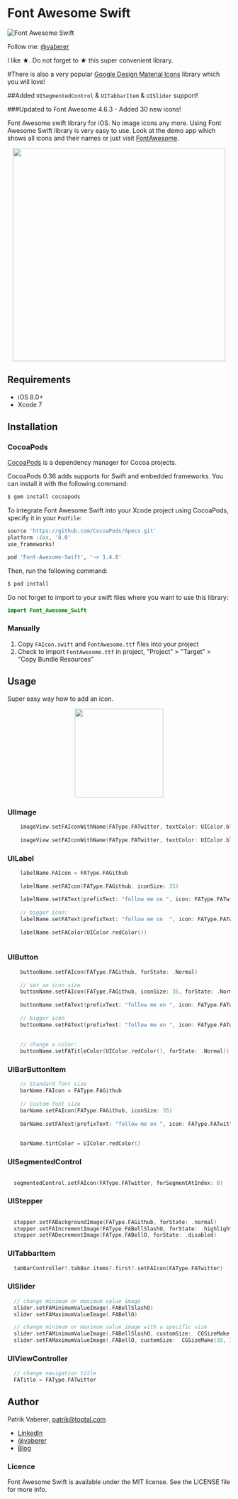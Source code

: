 # Font Awesome Swift
![Font Awesome Swift](https://github.com/Vaberer/Font-Awesome-Swift/blob/master/resources/opensource_matters.png)

Follow me: [@vaberer](https://twitter.com/vaberer)

I like &#9733;. Do not forget to &#9733; this super convenient library.

#There is also a very popular [Google Design Material Icons](https://github.com/Vaberer/Google-Material-Design-Icons-Swift) library which you will love!


##Added ```UISegmentedControl``` & ```UITabbarItem``` & ```UISlider``` support!


###Updated to Font Awesome 4.6.3 - Added 30 new icons!


Font Awesome swift library for iOS. No image icons any more. Using Font Awesome Swift library is very easy to use. Look at the demo app which shows all icons and their names or just visit [FontAwesome](http://fortawesome.github.io/Font-Awesome/icons/).


<p align="center">
  <img height="480" src="https://github.com/Vaberer/Font-Awesome-Swift/blob/master/resources/image1.png"/>
</p>

## Requirements

- iOS 8.0+ 
- Xcode 7

## Installation

### CocoaPods

[CocoaPods](http://cocoapods.org) is a dependency manager for Cocoa projects.

CocoaPods 0.36 adds supports for Swift and embedded frameworks. You can install it with the following command:

```bash
$ gem install cocoapods
```

To integrate Font Awesome Swift into your Xcode project using CocoaPods, specify it in your `Podfile`:

```ruby
source 'https://github.com/CocoaPods/Specs.git'
platform :ios, '8.0'
use_frameworks!

pod 'Font-Awesome-Swift', '~> 1.4.8'
```

Then, run the following command:

```bash
$ pod install
```
Do not forget to import to your swift files where you want to use this library:
```swift
import Font_Awesome_Swift
```

### Manually

1. Copy `FAIcon.swift` and `FontAwesome.ttf` files into your project
2. Check to import `FontAwesome.ttf` in project, "Project" > "Target" > "Copy Bundle Resources"


## Usage

Super easy way how to add an icon.
<p align="center">
  <img height="200" src="https://github.com/Vaberer/Font-Awesome-Swift/blob/master/resources/helper.png"/>
</p>


### UIImage
```Swift
    imageView.setFAIconWithName(FAType.FATwitter, textColor: UIColor.blueColor(), backgroundColor: UIColor.grayColor())
    
    imageView.setFAIconWithName(FAType.FATwitter, textColor: UIColor.blueColor())
```



### UILabel
```Swift
    labelName.FAIcon = FAType.FAGithub
    
    labelName.setFAIcon(FAType.FAGithub, iconSize: 35)
    
    labelName.setFAText(prefixText: "follow me on ", icon: FAType.FATwitter, postfixText: ". Thanks!", size: 25)
    
    // bigger icon: 
    labelName.setFAText(prefixText: "follow me on  ", icon: FAType.FATwitter, postfixText: ". Thanks!", size: 25, iconSize: 30)
    
    labelName.setFAColor(UIColor.redColor())
        
```

### UIButton
```Swift
    buttonName.setFAIcon(FAType.FAGithub, forState: .Normal)
    
    // set an icon size
    buttonName.setFAIcon(FAType.FAGithub, iconSize: 35, forState: .Normal)
  
    buttonName.setFAText(prefixText: "follow me on ", icon: FAType.FATwitter, postfixText: ". Thanks!", size: 25, forState: .Normal)
    
    // bigger icon 
    buttonName.setFAText(prefixText: "follow me on ", icon: FAType.FATwitter, postfixText: ". Thanks!", size: 25, forState: .Normal, iconSize: 30)
    
    
    // change a color:
    buttonName.setFATitleColor(UIColor.redColor(), forState: .Normal))
```

### UIBarButtonItem
```Swift
    // Standard font size
    barName.FAIcon = FAType.FAGithub
  
    // Custom font size
    barName.setFAIcon(FAType.FAGithub, iconSize: 35)
    
    barName.setFAText(prefixText: "follow me on ", icon: FAType.FATwitter, postfixText: ". Thanks!", size: 25)
    
    
    barName.tintColor = UIColor.redColor()

```
### UISegmentedControl
```Swift

  segmentedControl.setFAIcon(FAType.FATwitter, forSegmentAtIndex: 0)
```

### UIStepper
```Swift

  stepper.setFABackgroundImage(FAType.FAGithub, forState: .normal)
  stepper.setFAIncrementImage(FAType.FABellSlashO, forState: .highlighted)
  stepper.setFADecrementImage(FAType.FABellO, forState: .disabled)

```

### UITabbarItem
```Swift
  tabBarController?.tabBar.items?.first?.setFAIcon(FAType.FATwitter)
```

### UISlider
```Swift
  // change minimum or maximum value image
  slider.setFAMinimumValueImage(.FABellSlashO)
  slider.setFAMaximumValueImage(.FABellO)

  // change minimum or maximum value image with a specific size
  slider.setFAMinimumValueImage(.FABellSlashO, customSize:  CGSizeMake(35, 35))
  slider.setFAMaximumValueImage(.FABellO, customSize:  CGSizeMake(35, 35))
```

### UIViewController
```Swift
  // change navigation title
  FATitle = FAType.FATwitter
```


## Author

Patrik Vaberer, patrik@toptal.com

- [LinkedIn](https://sk.linkedin.com/in/vaberer)
- [@vaberer](https://twitter.com/vaberer)
- [Blog](http://vaberer.me)

### Licence

Font Awesome Swift is available under the MIT license. See the LICENSE file for more info.

